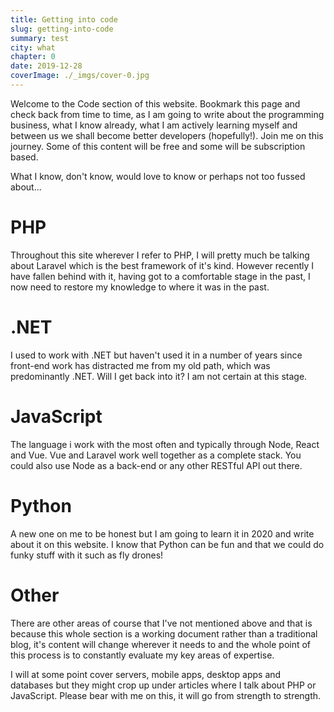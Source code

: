 ```yaml
---
title: Getting into code
slug: getting-into-code
summary: test
city: what
chapter: 0
date: 2019-12-28
coverImage: ./_imgs/cover-0.jpg
---
```

Welcome to the Code section of this website. Bookmark this page and check back from time to time, as I am going to write about the programming business, what I know already, what I am actively learning myself and between us we shall become better developers (hopefully!). Join me on this journey. Some of this content will be free and some will be subscription based.

What I know, don't know, would love to know or perhaps not too fussed about...

# PHP
Throughout this site wherever I refer to PHP, I will pretty much be talking about Laravel which is the best framework of it's kind. However recently I have fallen behind with it, having got to a comfortable stage in the past, I now need to restore my knowledge to where it was in the past.

# .NET
I used to work with .NET but haven't used it in a number of years since front-end work has distracted me from my old path, which was predominantly .NET. Will I get back into it? I am not certain at this stage.

# JavaScript
The language i work with the most often and typically through Node, React and Vue. Vue and Laravel work well together as a complete stack. You could also use Node as a back-end or any other RESTful API out there.

# Python
A new one on me to be honest but I am going to learn it in 2020 and write about it on this website. I know that Python can be fun and that we could do funky stuff with it such as fly drones!

# Other
There are other areas of course that I've not mentioned above and that is because this whole section is a working document rather than a traditional blog, it's content will change wherever it needs to and the whole point of this process is to constantly evaluate my key areas of expertise.

I will at some point cover servers, mobile apps, desktop apps and databases but they might crop up under articles where I talk about PHP or JavaScript. Please bear with me on this, it will go from strength to strength.